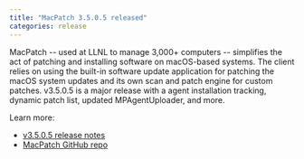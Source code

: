 ```yaml
---
title: "MacPatch 3.5.0.5 released"
categories: release
---
```


MacPatch -- used at LLNL to manage 3,000+ computers -- simplifies the act of patching and installing software on macOS-based systems. The client relies on using the built-in software update application for patching the macOS system updates and its own scan and patch engine for custom patches. v3.5.0.5 is a major release with a agent installation tracking, dynamic patch list, updated MPAgentUploader, and more.

Learn more:
- [v3.5.0.5 release notes](https://github.com/LLNL/MacPatch/releases/tag/3.5.0.5)
- [MacPatch GitHub repo](https://github.com/llnl/macpatch)

